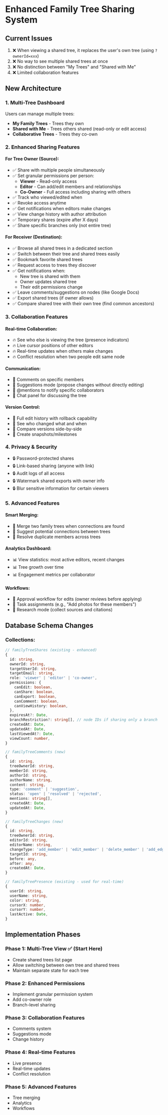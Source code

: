 # Enhanced Family Tree Sharing System

## Current Issues
1. ❌ When viewing a shared tree, it replaces the user's own tree (using `?ownerId=xxx`)
2. ❌ No way to see multiple shared trees at once
3. ❌ No distinction between "My Trees" and "Shared with Me"
4. ❌ Limited collaboration features

## New Architecture

### 1. **Multi-Tree Dashboard**
Users can manage multiple trees:
- **My Family Trees** - Trees they own
- **Shared with Me** - Trees others shared (read-only or edit access)
- **Collaborative Trees** - Trees they co-own

### 2. **Enhanced Sharing Features**

#### For Tree Owner (Source):
- ✅ Share with multiple people simultaneously
- ✅ Set granular permissions per person:
  - **Viewer** - Read-only access
  - **Editor** - Can add/edit members and relationships
  - **Co-Owner** - Full access including sharing with others
- ✅ Track who viewed/edited when
- ✅ Revoke access anytime
- ✅ Get notifications when editors make changes
- ✅ View change history with author attribution
- ✅ Temporary shares (expire after X days)
- ✅ Share specific branches only (not entire tree)

#### For Receiver (Destination):
- ✅ Browse all shared trees in a dedicated section
- ✅ Switch between their tree and shared trees easily
- ✅ Bookmark favorite shared trees
- ✅ Request access to trees they discover
- ✅ Get notifications when:
  - New tree is shared with them
  - Owner updates shared tree
  - Their edit permissions change
- ✅ Leave comments/suggestions on nodes (like Google Docs)
- ✅ Export shared trees (if owner allows)
- ✅ Compare shared tree with their own tree (find common ancestors)

### 3. **Collaboration Features**

#### Real-time Collaboration:
- 🔥 See who else is viewing the tree (presence indicators)
- 🔥 Live cursor positions of other editors
- 🔥 Real-time updates when others make changes
- 🔥 Conflict resolution when two people edit same node

#### Communication:
- 💬 Comments on specific members
- 💬 Suggestions mode (propose changes without directly editing)
- 💬 @mentions to notify specific collaborators
- 💬 Chat panel for discussing the tree

#### Version Control:
- 📜 Full edit history with rollback capability
- 📜 See who changed what and when
- 📜 Compare versions side-by-side
- 📜 Create snapshots/milestones

### 4. **Privacy & Security**
- 🔒 Password-protected shares
- 🔒 Link-based sharing (anyone with link)
- 🔒 Audit logs of all access
- 🔒 Watermark shared exports with owner info
- 🔒 Blur sensitive information for certain viewers

### 5. **Advanced Features**

#### Smart Merging:
- 🤝 Merge two family trees when connections are found
- 🤝 Suggest potential connections between trees
- 🤝 Resolve duplicate members across trees

#### Analytics Dashboard:
- 📊 View statistics: most active editors, recent changes
- 📊 Tree growth over time
- 📊 Engagement metrics per collaborator

#### Workflows:
- 🔄 Approval workflow for edits (owner reviews before applying)
- 🔄 Task assignments (e.g., "Add photos for these members")
- 🔄 Research mode (collect sources and citations)

## Database Schema Changes

### Collections:

```typescript
// familyTreeShares (existing - enhanced)
{
  id: string,
  ownerId: string,
  targetUserId: string,
  targetEmail: string,
  role: 'viewer' | 'editor' | 'co-owner',
  permissions: {
    canEdit: boolean,
    canShare: boolean,
    canExport: boolean,
    canComment: boolean,
    canViewHistory: boolean,
  },
  expiresAt?: Date,
  branchRestriction?: string[], // node IDs if sharing only a branch
  createdAt: Date,
  updatedAt: Date,
  lastViewedAt?: Date,
  viewCount: number,
}

// familyTreeComments (new)
{
  id: string,
  treeOwnerId: string,
  memberId: string,
  authorId: string,
  authorName: string,
  content: string,
  type: 'comment' | 'suggestion',
  status: 'open' | 'resolved' | 'rejected',
  mentions: string[],
  createdAt: Date,
  updatedAt: Date,
}

// familyTreeChanges (new)
{
  id: string,
  treeOwnerId: string,
  editorId: string,
  editorName: string,
  changeType: 'add_member' | 'edit_member' | 'delete_member' | 'add_edge' | 'delete_edge',
  targetId: string,
  before: any,
  after: any,
  createdAt: Date,
}

// familyTreePresence (existing - used for real-time)
{
  userId: string,
  userName: string,
  color: string,
  cursorX: number,
  cursorY: number,
  lastActive: Date,
}
```

## Implementation Phases

### Phase 1: Multi-Tree View ✅ (Start Here)
- Create shared trees list page
- Allow switching between own tree and shared trees
- Maintain separate state for each tree

### Phase 2: Enhanced Permissions
- Implement granular permission system
- Add co-owner role
- Branch-level sharing

### Phase 3: Collaboration Features
- Comments system
- Suggestions mode
- Change history

### Phase 4: Real-time Features
- Live presence
- Real-time updates
- Conflict resolution

### Phase 5: Advanced Features
- Tree merging
- Analytics
- Workflows
